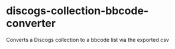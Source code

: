 # discogs-collection-bbcode-converter
 Converts a Discogs collection to a bbcode list via the exported csv
